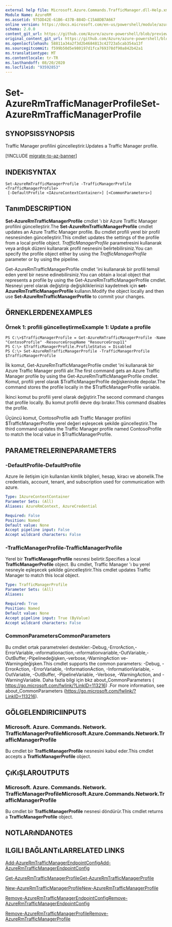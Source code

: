 ```yaml
---
external help file: Microsoft.Azure.Commands.TrafficManager.dll-Help.xml
Module Name: AzureRM
ms.assetid: 975DD42E-61B6-437B-884D-C15A8DB7A667
online version: https://docs.microsoft.com/en-us/powershell/module/azurerm.trafficmanager/set-azurermtrafficmanagerprofile
schema: 2.0.0
content_git_url: https://github.com/Azure/azure-powershell/blob/preview/src/ResourceManager/TrafficManager/Commands.TrafficManager2/help/Set-AzureRmTrafficManagerProfile.md
original_content_git_url: https://github.com/Azure/azure-powershell/blob/preview/src/ResourceManager/TrafficManager/Commands.TrafficManager2/help/Set-AzureRmTrafficManagerProfile.md
ms.openlocfilehash: 58811a34a2f3d2b4684813c42723a5cab354a13f
ms.sourcegitcommit: f599b50d5e980197d1fca769378df90a842b42a1
ms.translationtype: MT
ms.contentlocale: tr-TR
ms.lasthandoff: 08/20/2020
ms.locfileid: "93592853"
---
```

# <span data-ttu-id="aad7e-101">Set-AzureRmTrafficManagerProfile</span><span class="sxs-lookup"><span data-stu-id="aad7e-101">Set-AzureRmTrafficManagerProfile</span></span>

## <span data-ttu-id="aad7e-102">SYNOPSIS</span><span class="sxs-lookup"><span data-stu-id="aad7e-102">SYNOPSIS</span></span>
<span data-ttu-id="aad7e-103">Traffic Manager profilini güncelleştirir.</span><span class="sxs-lookup"><span data-stu-id="aad7e-103">Updates a Traffic Manager profile.</span></span>

[!INCLUDE [migrate-to-az-banner](../../includes/migrate-to-az-banner.md)]

## <span data-ttu-id="aad7e-104">INDEKI</span><span class="sxs-lookup"><span data-stu-id="aad7e-104">SYNTAX</span></span>

```
Set-AzureRmTrafficManagerProfile -TrafficManagerProfile <TrafficManagerProfile>
 [-DefaultProfile <IAzureContextContainer>] [<CommonParameters>]
```

## <span data-ttu-id="aad7e-105">Tanım</span><span class="sxs-lookup"><span data-stu-id="aad7e-105">DESCRIPTION</span></span>
<span data-ttu-id="aad7e-106">**Set-AzureRmTrafficManagerProfile** cmdlet 'ı bir Azure Traffic Manager profilini güncelleştirir.</span><span class="sxs-lookup"><span data-stu-id="aad7e-106">The **Set-AzureRmTrafficManagerProfile** cmdlet updates an Azure Traffic Manager profile.</span></span>
<span data-ttu-id="aad7e-107">Bu cmdlet profili yerel bir profil nesnesinden güncelleştirir.</span><span class="sxs-lookup"><span data-stu-id="aad7e-107">This cmdlet updates the settings of the profile from a local profile object.</span></span>
<span data-ttu-id="aad7e-108">*TrafficManagerProfile* parametresini kullanarak veya ardışık düzeni kullanarak profil nesnesini belirtebilirsiniz.</span><span class="sxs-lookup"><span data-stu-id="aad7e-108">You can specify the profile object either by using the *TrafficManagerProfile* parameter or by using the pipeline.</span></span>

<span data-ttu-id="aad7e-109">Get-AzureRmTrafficManagerProfile cmdlet 'ini kullanarak bir profili temsil eden yerel bir nesne edinebilirsiniz.</span><span class="sxs-lookup"><span data-stu-id="aad7e-109">You can obtain a local object that represents a profile by using the Get-AzureRmTrafficManagerProfile cmdlet.</span></span>
<span data-ttu-id="aad7e-110">Nesneyi yerel olarak değiştirip değişikliklerinizi kaydetmek için **set-AzureRmTrafficManagerProfile** kullanın.</span><span class="sxs-lookup"><span data-stu-id="aad7e-110">Modify the object locally and then use **Set-AzureRmTrafficManagerProfile** to commit your changes.</span></span>

## <span data-ttu-id="aad7e-111">ÖRNEKLERDEN</span><span class="sxs-lookup"><span data-stu-id="aad7e-111">EXAMPLES</span></span>

### <span data-ttu-id="aad7e-112">Örnek 1: profili güncelleştirme</span><span class="sxs-lookup"><span data-stu-id="aad7e-112">Example 1: Update a profile</span></span>
```
PS C:\>$TrafficManagerProfile = Get-AzureRmTrafficManagerProfile -Name "ContosoProfile" -ResourceGroupName "ResourceGroup11" 
PS C:\> $TrafficManagerProfile.ProfileStatus = Disabled
PS C:\> Set-AzureRmTrafficManagerProfile -TrafficManagerProfile $TrafficManagerProfile
```

<span data-ttu-id="aad7e-113">İlk komut, Get-AzureRmTrafficManagerProfile cmdlet 'ini kullanarak bir Azure Traffic Manager profili alır.</span><span class="sxs-lookup"><span data-stu-id="aad7e-113">The first command gets an Azure Traffic Manager profile by using the Get-AzureRmTrafficManagerProfile cmdlet.</span></span>
<span data-ttu-id="aad7e-114">Komut, profili yerel olarak $TrafficManagerProfile değişkeninde depolar.</span><span class="sxs-lookup"><span data-stu-id="aad7e-114">The command stores the profile locally in the $TrafficManagerProfile variable.</span></span>

<span data-ttu-id="aad7e-115">İkinci komut bu profili yerel olarak değiştirir.</span><span class="sxs-lookup"><span data-stu-id="aad7e-115">The second command changes that profile locally.</span></span>
<span data-ttu-id="aad7e-116">Bu komut profili devre dışı bırakır.</span><span class="sxs-lookup"><span data-stu-id="aad7e-116">This command disables the profile.</span></span>

<span data-ttu-id="aad7e-117">Üçüncü komut, ContosoProfile adlı Traffic Manager profilini $TrafficManagerProfile yerel değeri eşleşecek şekilde güncelleştirir.</span><span class="sxs-lookup"><span data-stu-id="aad7e-117">The third command updates the Traffic Manager profile named ContosoProfile to match the local value in $TrafficManagerProfile.</span></span>

## <span data-ttu-id="aad7e-118">PARAMETRELERINE</span><span class="sxs-lookup"><span data-stu-id="aad7e-118">PARAMETERS</span></span>

### <span data-ttu-id="aad7e-119">-DefaultProfile</span><span class="sxs-lookup"><span data-stu-id="aad7e-119">-DefaultProfile</span></span>
<span data-ttu-id="aad7e-120">Azure ile iletişim için kullanılan kimlik bilgileri, hesap, kiracı ve abonelik.</span><span class="sxs-lookup"><span data-stu-id="aad7e-120">The credentials, account, tenant, and subscription used for communication with azure.</span></span>

```yaml
Type: IAzureContextContainer
Parameter Sets: (All)
Aliases: AzureRmContext, AzureCredential

Required: False
Position: Named
Default value: None
Accept pipeline input: False
Accept wildcard characters: False
```

### <span data-ttu-id="aad7e-121">-TrafficManagerProfile</span><span class="sxs-lookup"><span data-stu-id="aad7e-121">-TrafficManagerProfile</span></span>
<span data-ttu-id="aad7e-122">Yerel bir **TrafficManagerProfile** nesnesi belirtir.</span><span class="sxs-lookup"><span data-stu-id="aad7e-122">Specifies a local **TrafficManagerProfile** object.</span></span>
<span data-ttu-id="aad7e-123">Bu cmdlet, Traffic Manager 'ı bu yerel nesneyle eşleşecek şekilde güncelleştirir.</span><span class="sxs-lookup"><span data-stu-id="aad7e-123">This cmdlet updates Traffic Manager to match this local object.</span></span>

```yaml
Type: TrafficManagerProfile
Parameter Sets: (All)
Aliases: 

Required: True
Position: Named
Default value: None
Accept pipeline input: True (ByValue)
Accept wildcard characters: False
```

### <span data-ttu-id="aad7e-124">CommonParameters</span><span class="sxs-lookup"><span data-stu-id="aad7e-124">CommonParameters</span></span>
<span data-ttu-id="aad7e-125">Bu cmdlet ortak parametreleri destekler:-Debug,-ErrorAction,-ErrorVariable,-ınformationaction,-ınformationvariable,-OutVariable,-OutBuffer,-Pipelinedeğişken,-verbose,-WarningAction ve-Warningdeğişken.</span><span class="sxs-lookup"><span data-stu-id="aad7e-125">This cmdlet supports the common parameters: -Debug, -ErrorAction, -ErrorVariable, -InformationAction, -InformationVariable, -OutVariable, -OutBuffer, -PipelineVariable, -Verbose, -WarningAction, and -WarningVariable.</span></span> <span data-ttu-id="aad7e-126">Daha fazla bilgi için bkz about_CommonParameters ( https://go.microsoft.com/fwlink/?LinkID=113216) .</span><span class="sxs-lookup"><span data-stu-id="aad7e-126">For more information, see about_CommonParameters (https://go.microsoft.com/fwlink/?LinkID=113216).</span></span>

## <span data-ttu-id="aad7e-127">GÖLGELENDIRICI</span><span class="sxs-lookup"><span data-stu-id="aad7e-127">INPUTS</span></span>

### <span data-ttu-id="aad7e-128">Microsoft. Azure. Commands. Network. TrafficManagerProfile</span><span class="sxs-lookup"><span data-stu-id="aad7e-128">Microsoft.Azure.Commands.Network.TrafficManagerProfile</span></span>
<span data-ttu-id="aad7e-129">Bu cmdlet bir **TrafficManagerProfile** nesnesini kabul eder.</span><span class="sxs-lookup"><span data-stu-id="aad7e-129">This cmdlet accepts a **TrafficManagerProfile** object.</span></span>

## <span data-ttu-id="aad7e-130">ÇıKıŞLAR</span><span class="sxs-lookup"><span data-stu-id="aad7e-130">OUTPUTS</span></span>

### <span data-ttu-id="aad7e-131">Microsoft. Azure. Commands. Network. TrafficManagerProfile</span><span class="sxs-lookup"><span data-stu-id="aad7e-131">Microsoft.Azure.Commands.Network.TrafficManagerProfile</span></span>
<span data-ttu-id="aad7e-132">Bu cmdlet bir **TrafficManagerProfile** nesnesi döndürür.</span><span class="sxs-lookup"><span data-stu-id="aad7e-132">This cmdlet returns a **TrafficManagerProfile** object.</span></span>

## <span data-ttu-id="aad7e-133">NOTLARıNDA</span><span class="sxs-lookup"><span data-stu-id="aad7e-133">NOTES</span></span>

## <span data-ttu-id="aad7e-134">ILGILI BAĞLANTıLAR</span><span class="sxs-lookup"><span data-stu-id="aad7e-134">RELATED LINKS</span></span>

[<span data-ttu-id="aad7e-135">Add-AzureRmTrafficManagerEndpointConfig</span><span class="sxs-lookup"><span data-stu-id="aad7e-135">Add-AzureRmTrafficManagerEndpointConfig</span></span>](./Add-AzureRmTrafficManagerEndpointConfig.md)

[<span data-ttu-id="aad7e-136">Get-AzureRmTrafficManagerProfile</span><span class="sxs-lookup"><span data-stu-id="aad7e-136">Get-AzureRmTrafficManagerProfile</span></span>](./Get-AzureRmTrafficManagerProfile.md)

[<span data-ttu-id="aad7e-137">New-AzureRmTrafficManagerProfile</span><span class="sxs-lookup"><span data-stu-id="aad7e-137">New-AzureRmTrafficManagerProfile</span></span>](./New-AzureRmTrafficManagerProfile.md)

[<span data-ttu-id="aad7e-138">Remove-AzureRmTrafficManagerEndpointConfig</span><span class="sxs-lookup"><span data-stu-id="aad7e-138">Remove-AzureRmTrafficManagerEndpointConfig</span></span>](./Remove-AzureRmTrafficManagerEndpointConfig.md)

[<span data-ttu-id="aad7e-139">Remove-AzureRmTrafficManagerProfile</span><span class="sxs-lookup"><span data-stu-id="aad7e-139">Remove-AzureRmTrafficManagerProfile</span></span>](./Remove-AzureRmTrafficManagerProfile.md)


